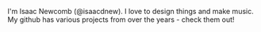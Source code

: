 I'm Isaac Newcomb (@isaacdnew). I love to design things and make music. My github has various projects from over the years - check them out!

<!---
isaacdnew/isaacdnew is a ✨ special ✨ repository because its `README.md` (this file) appears on your GitHub profile.
You can click the Preview link to take a look at your changes.
--->
